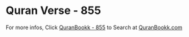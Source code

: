 # Quran Verse - 855 

For more infos, Click [QuranBookk - 855](https://www.quranbookk.com/quran/search?q=855) to Search at [QuranBookk.com](http://quranbookk.com/)